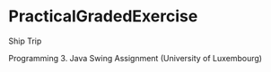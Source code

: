 # PracticalGradedExercise
Ship Trip

Programming 3.
Java Swing Assignment (University of Luxembourg) 
